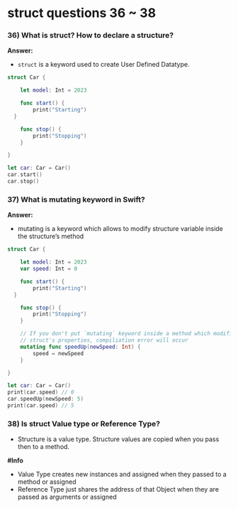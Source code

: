 # struct questions 36 ~ 38

### 36) What is struct? How to declare a structure?

**Answer:**

- `struct` is a keyword used to create User Defined Datatype.

```swift
struct Car {

	let model: Int = 2023

	func start() {
		print("Starting")
  }

	func stop() {
		print("Stopping")
	}

}

let car: Car = Car()
car.start()
car.stop()
```

### 37) What is mutating keyword in Swift?

**Answer:**

- mutating is a keyword which allows to modify structure variable inside the structure’s method

```swift
struct Car {

	let model: Int = 2023
	var speed: Int = 0

	func start() {
		print("Starting")
  }

	func stop() {
		print("Stopping")
	}

	// If you don't put `mutating` keyword inside a method which modifies
	// struct's properties, compiliation error will occur
	mutating func speedUp(newSpeed: Int) {
		speed = newSpeed
	}

}

let car: Car = Car()
print(car.speed) // 0
car.speedUp(newSpeed: 5)
print(car.speed) // 5
```

### 38) Is struct Value type or Reference Type?

- Structure is a value type. Structure values are copied when you pass then to a method.

**#Info**

- Value Type creates new instances and assigned when they passed to a method or assigned
- Reference Type just shares the address of that Object when they are passed as arguments or assigned
